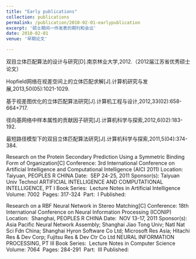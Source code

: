```yaml
---
title: "Early publications"
collection: publications
permalink: /publication/2010-02-01-earlypublication
excerpt: '硕士期间一作发表的期刊和会议'
date: 2010-02-01
venue: '早期论文'

---
```

双目立体匹配算法的设计与研究[D].南京林业大学,2012.（2012届江苏省优秀硕士论文）

Hopfield网络在视差空间上的立体匹配求解[J].计算机研究与发展,2013,50(05):1021-1029.

基于视差图优化的立体匹配算法研究[J].计算机工程与设计,2012,33(02):658-664+717.

径向基网络中样本属性的贡献因子研究[J].计算机科学与探索,2012,6(02):183-192.

最短路径模型下的双目立体匹配算法研究[J].计算机科学与探索,2011,5(04):374-384.

Research on the Protein Secondary Prediction Using a Symmetric Binding Form of Organization[C]
Conference: 3rd International Conference on Artificial Intelligence and Computational Intelligence (AICI 2011) Location: ‏ Taiyuan, PEOPLES R CHINA Date: ‏ SEP 24-25, 2011
Sponsor(s): ‏Taiyuan Univ Technol
ARTIFICIAL INTELLIGENCE AND COMPUTATIONAL INTELLIGENCE, PT I  Book Series: ‏ Lecture Notes in Artificial Intelligence   Volume: ‏ 7002   Pages: ‏ 317-324   Part: ‏ I   Published: ‏

Research on a RBF Neural Network in Stereo Matching[C]
Conference: 18th International Conference on Neural Information Processing (ICONIP) Location: ‏ Shanghai, PEOPLES R CHINA Date: ‏ NOV 13-17, 2011
Sponsor(s): ‏Asia Pacific Neural Network Assembly; Shanghai Jiao Tong Univ; Natl Nat Sci Fdn China; Shanghai Hyron Software Co Ltd; Microsoft Res Asia; Hitachi Res & Dev Corp; Fujitsu Res & Dev Ctr Co Ltd
NEURAL INFORMATION PROCESSING, PT III  Book Series: ‏ Lecture Notes in Computer Science   Volume: ‏ 7064   Pages: ‏ 284-291   Part: ‏ III   Published: ‏

